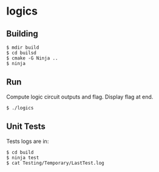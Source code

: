 # logics

## Building

``` 
$ mdir build
$ cd builsd
$ cmake -G Ninja ..
$ ninja
``` 

## Run

Compute logic circuit outputs and flag. Display flag at end.
```
$ ./logics
```

## Unit Tests
Tests logs are in:

```
$ cd build
$ ninja test
$ cat Testing/Temporary/LastTest.log
```
